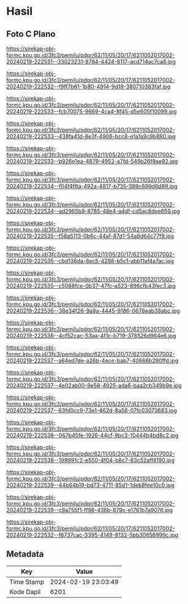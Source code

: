 # Hasil

## Foto C Plano

https://sirekap-obj-formc.kpu.go.id/3fc3/pemilu/pdpr/62/11/05/20/17/6211052017002-20240219-222531--33023231-8784-4424-8117-acd714ac7ca8.jpg

https://sirekap-obj-formc.kpu.go.id/3fc3/pemilu/pdpr/62/11/05/20/17/6211052017002-20240219-222532--f9ff7b61-1b80-4914-9d19-380710383faf.jpg

https://sirekap-obj-formc.kpu.go.id/3fc3/pemilu/pdpr/62/11/05/20/17/6211052017002-20240219-222533--fcb70075-9669-4ca4-8f45-d5e605f10099.jpg

https://sirekap-obj-formc.kpu.go.id/3fc3/pemilu/pdpr/62/11/05/20/17/6211052017002-20240219-222533--438fa41d-8e3f-4906-bcc8-e1a1a9c9b880.jpg

https://sirekap-obj-formc.kpu.go.id/3fc3/pemilu/pdpr/62/11/05/20/17/6211052017002-20240219-222533--b926e1ea-4879-4952-a7fd-549b26f9ae82.jpg

https://sirekap-obj-formc.kpu.go.id/3fc3/pemilu/pdpr/62/11/05/20/17/6211052017002-20240219-222534--f04f4f8a-492a-4817-b735-389c699d6d89.jpg

https://sirekap-obj-formc.kpu.go.id/3fc3/pemilu/pdpr/62/11/05/20/17/6211052017002-20240219-222534--ad2965b8-8785-48e4-a4df-cd5ac8dee659.jpg

https://sirekap-obj-formc.kpu.go.id/3fc3/pemilu/pdpr/62/11/05/20/17/6211052017002-20240219-222535--f58a5113-0b6c-44af-87d1-54a8d64c77f9.jpg

https://sirekap-obj-formc.kpu.go.id/3fc3/pemilu/pdpr/62/11/05/20/17/6211052017002-20240219-222535--cbd136da-8ec5-4288-b5c1-abb11af4a7ac.jpg

https://sirekap-obj-formc.kpu.go.id/3fc3/pemilu/pdpr/62/11/05/20/17/6211052017002-20240219-222535--c5088fce-0b37-47fc-a523-896cfb43fec3.jpg

https://sirekap-obj-formc.kpu.go.id/3fc3/pemilu/pdpr/62/11/05/20/17/6211052017002-20240219-222536--38e34f26-9a9a-4445-9186-0678eab38abc.jpg

https://sirekap-obj-formc.kpu.go.id/3fc3/pemilu/pdpr/62/11/05/20/17/6211052017002-20240219-222536--4cf52cac-53aa-4f1c-b719-378526d964e6.jpg

https://sirekap-obj-formc.kpu.go.id/3fc3/pemilu/pdpr/62/11/05/20/17/6211052017002-20240219-222537--a64ed7de-a26b-4ece-bab7-40666b290ffd.jpg

https://sirekap-obj-formc.kpu.go.id/3fc3/pemilu/pdpr/62/11/05/20/17/6211052017002-20240219-222537--4e02ab00-8e58-4925-ada6-baa2cb349b9e.jpg

https://sirekap-obj-formc.kpu.go.id/3fc3/pemilu/pdpr/62/11/05/20/17/6211052017002-20240219-222537--83fd0cc9-73e1-462d-8a56-07fc03073683.jpg

https://sirekap-obj-formc.kpu.go.id/3fc3/pemilu/pdpr/62/11/05/20/17/6211052017002-20240219-222538--067b45fe-1926-44cf-9bc3-10444b4bd8c2.jpg

https://sirekap-obj-formc.kpu.go.id/3fc3/pemilu/pdpr/62/11/05/20/17/6211052017002-20240219-222538--199991c2-e550-4f04-b8c7-83c52aff4190.jpg

https://sirekap-obj-formc.kpu.go.id/3fc3/pemilu/pdpr/62/11/05/20/17/6211052017002-20240219-222539--44b64b19-bd73-4711-85d1-1deb8fee10c0.jpg

https://sirekap-obj-formc.kpu.go.id/3fc3/pemilu/pdpr/62/11/05/20/17/6211052017002-20240219-222539--c8a755f1-ff98-436b-879c-e1761b7a9076.jpg

https://sirekap-obj-formc.kpu.go.id/3fc3/pemilu/pdpr/62/11/05/20/17/6211052017002-20240219-222532--f6737cac-3395-4149-8132-5bb30656999c.jpg


## Metadata

| Key        | Value               |
| ---------- | ------------------- |
| Time Stamp | 2024-02-19 23:03:49 |
| Kode Dapil | 6201                |



